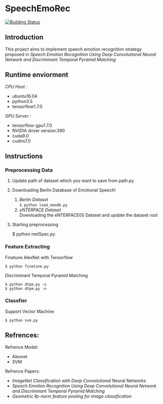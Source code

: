 SpeechEmoRec
============

[![Building Status](https://travis-ci.org/tzaiyang/SpeechEmoRec.svg?branch=master)](https://travis-ci.org/tzaiyang/SpeechEmoRec)

Introduction
------------
This project aims to implement speech emotion recognition strategy proposed in *Speech Emotion Recognition Using Deep Convolutional Neural Network and Discriminant Temporal Pyramid Matching*

Runtime enviorment
------------------
*CPU Host :* 
+ ubuntu16.04 
+ python3.5
+ tensorflow1.7.0

*GPU Server :*
+ tensorflow-gpu1.7.0
+ NVIDIA driver version:390
+ cuda9.0
+ cudnn7.0

Instructions
------------
### Preprocessing Data
1. Update path of dataset which you want to save from path.py   
2. Downloading Berlin Database of Emotional Speech!  
   1. *Berlin Dataset*  
    ```$ python load_emodb.py```
   2. *eNTERFACE Dataset*  
     Downloading the eNTERFACE05 Dataset and update the dataset root
3. Starting preprocessing 
    
    $ python melSpec.py

### Feature Extracting 
Finetune AlexNet with Tensorflow

    $ python finetune.py
Discriminant Temporal Pyramid Matching

    $ python dtpm.py -s  
    $ python dtpm.py -n

### Classfier
Support Vector Machine

    $ python svm.py

Refrences:
---------
Refrence Model:
+ Alexnet
+ SVM

Refrence Papers:
+ *ImageNet Classification with Deep Convolutional*
Neural Networks
+ *Speech Emotion Recognition Using Deep Convolutional Neural Network and Discriminant Temporal Pyramid Matching*
+ *Geometric ℓp-norm feature pooling for image classification*
